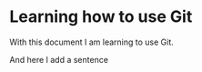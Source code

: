 
Learning how to use Git
=======================

With this document I am learning to use Git.

And here I add a sentence
